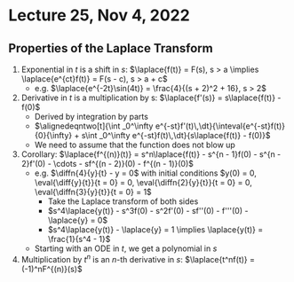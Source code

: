 # Lecture 25, Nov 4, 2022

## Properties of the Laplace Transform

1. Exponential in $t$ is a shift in $s$: $\laplace{f(t)} = F(s), s > a \implies \laplace{e^{ct}f(t)} = F(s - c), s > a + c$
	* e.g. $\laplace{e^{-2t}\sin(4t)} = \frac{4}{(s + 2)^2 + 16}, s > 2$
2. Derivative in $t$ is a multiplication by s: $\laplace{f'(s)} = s\laplace{f(t)} - f(0)$
	* Derived by integration by parts
	* $\alignedeqntwo[t]{\int _0^\infty e^{-st}f'(t)\,\dt}{\inteval{e^{-st}f(t)}{0}{\infty} + s\int _0^\infty e^{-st}f(t)\,\dt}{s\laplace{f(t)} - f(0)}$
	* We need to assume that the function does not blow up
3. Corollary: $\laplace{f^{(n)}(t)} = s^n\laplace{f(t)} - s^{n - 1}f(0) - s^{n - 2}f'(0) - \cdots - sf^{(n - 2)}(0) - f^{(n - 1)}(0)$
	* e.g. $\diffn{4}{y}{t} - y = 0$ with initial conditions $y(0) = 0, \eval{\diff{y}{t}}{t = 0} = 0, \eval{\diffn{2}{y}{t}}{t = 0} = 0, \eval{\diffn{3}{y}{t}}{t = 0} = 1$
		* Take the Laplace transform of both sides
		* $s^4\laplace{y(t)} - s^3f(0) - s^2f'(0) - sf''(0) - f'''(0) - \laplace{y} = 0$
		* $s^4\laplace{y(t)} - \laplace{y} = 1 \implies \laplace{y(t)} = \frac{1}{s^4 - 1}$
	* Starting with an ODE in $t$, we get a polynomial in $s$
4. Multiplication by $t^n$ is an $n$-th derivative in $s$: $\laplace{t^nf(t)} = (-1)^nF^{(n)}(s)$

